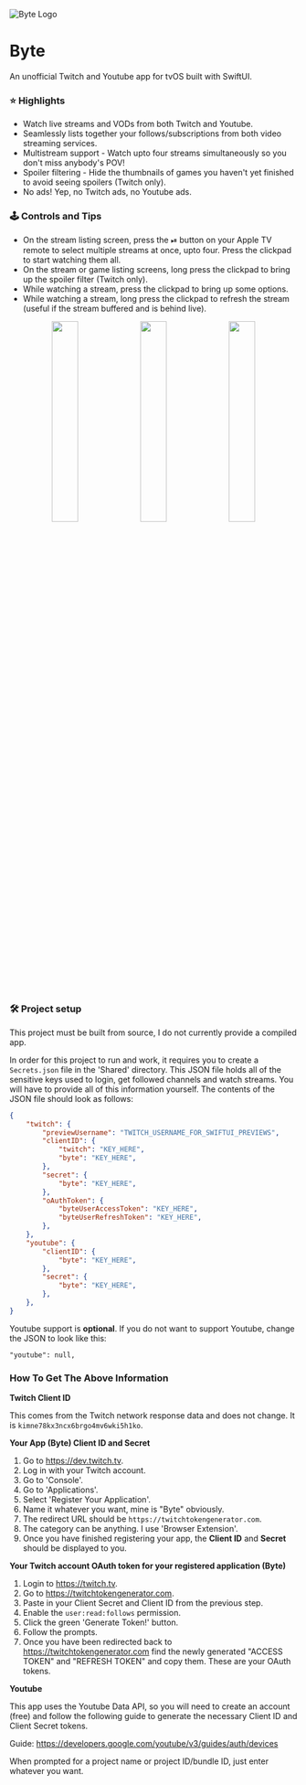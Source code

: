 ![Byte Logo](https://user-images.githubusercontent.com/767677/194289325-e962390d-10b5-40cc-a006-2002050fa8c2.png)

# Byte
An unofficial Twitch and Youtube app for tvOS built with SwiftUI.

### ⭐️ Highlights
- Watch live streams and VODs from both Twitch and Youtube.
- Seamlessly lists together your follows/subscriptions from both video streaming services.
- Multistream support - Watch upto four streams simultaneously so you don't miss anybody's POV!
- Spoiler filtering - Hide the thumbnails of games you haven't yet finished to avoid seeing spoilers (Twitch only).
- No ads! Yep, no Twitch ads, no Youtube ads.

### 🕹 Controls and Tips
- On the stream listing screen, press the ⏯ button on your Apple TV remote to select multiple streams at once, upto four. Press the clickpad to start watching them all.
- On the stream or game listing screens, long press the clickpad to bring up the spoiler filter (Twitch only).
- While watching a stream, press the clickpad to bring up some options.
- While watching a stream, long press the clickpad to refresh the stream (useful if the stream buffered and is behind live).

<p align="center">
<img src="https://user-images.githubusercontent.com/767677/195966097-d561db92-9476-46a3-8a4b-8c4b050030b7.png" width=30% height=30%> <img src="https://user-images.githubusercontent.com/767677/195966102-8eb2ee05-59f4-490d-92b3-10332d054376.png" width=30% height=30%> <img src="https://user-images.githubusercontent.com/767677/195966105-71b2db84-34b5-469e-9507-158990aff41f.png" width=30% height=30%>
</p>

### 🛠 Project setup
This project must be built from source, I do not currently provide a compiled app.

In order for this project to run and work, it requires you to create a `Secrets.json` file in the 'Shared' directory. This JSON file holds all of the sensitive keys used to login, get followed channels and watch streams. You will have to provide all of this information yourself. The contents of the JSON file should look as follows:

```json
{
    "twitch": {
        "previewUsername": "TWITCH_USERNAME_FOR_SWIFTUI_PREVIEWS",
        "clientID": {
            "twitch": "KEY_HERE",
            "byte": "KEY_HERE",
        },
        "secret": {
            "byte": "KEY_HERE",
        },
        "oAuthToken": {
            "byteUserAccessToken": "KEY_HERE",
            "byteUserRefreshToken": "KEY_HERE",
        },
    },
    "youtube": {
        "clientID": {
            "byte": "KEY_HERE",
        },
        "secret": {
            "byte": "KEY_HERE",
        },
    },
}

```

Youtube support is **optional**. If you do not want to support Youtube, change the JSON to look like this:

```
"youtube": null,
```

### How To Get The Above Information

**Twitch Client ID**

This comes from the Twitch network response data and does not change. It is `kimne78kx3ncx6brgo4mv6wki5h1ko`.

**Your App (Byte) Client ID and Secret**

1. Go to https://dev.twitch.tv.
2. Log in with your Twitch account.
3. Go to 'Console'.
4. Go to 'Applications'.
5. Select 'Register Your Application'.
6. Name it whatever you want, mine is "Byte" obviously.
7. The redirect URL should be `https://twitchtokengenerator.com`.
8. The category can be anything. I use 'Browser Extension'.
9. Once you have finished registering your app, the **Client ID** and **Secret** should be displayed to you.

**Your Twitch account OAuth token for your registered application (Byte)**

1. Login to https://twitch.tv.
2. Go to https://twitchtokengenerator.com.
3. Paste in your Client Secret and Client ID from the previous step.
4. Enable the `user:read:follows` permission.
5. Click the green 'Generate Token!' button.
6. Follow the prompts.
7. Once you have been redirected back to https://twitchtokengenerator.com find the newly generated "ACCESS TOKEN" and "REFRESH TOKEN" and copy them. These are your OAuth tokens.

**Youtube**

This app uses the Youtube Data API, so you will need to create an account (free) and follow the following guide to generate the necessary Client ID and Client Secret tokens.
 
Guide: https://developers.google.com/youtube/v3/guides/auth/devices
 
When prompted for a project name or project ID/bundle ID, just enter whatever you want.
